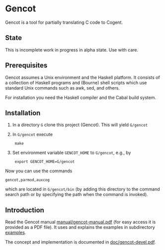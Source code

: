 Gencot
======

Gencot is a tool for partially translating C code to Cogent.

State
-----

This is incomplete work in progress in alpha state. Use with care.

Prerequisites
-------------

Gencot assumes a Unix environment and the Haskell platform. It consists of a collection of Haskell programs and (Bourne) shell scripts which use standard Unix commands such as awk, sed, and others.

For installation you need the Haskell compiler and the Cabal build system.

Installation
------------

1. In a directory `G` clone this project (Gencot).
    This will yield `G/gencot`
2. In `G/gencot` execute

        make
3. Set environment variable `GENCOT_HOME` to `G/gencot`, e.g., by

        export GENCOT_HOME=G/gencot

Now you can use the commands

    gencot,parmod,auxcog
which are located in `G/gencot/bin` (by adding this directory to the command search path or by specifying the path when the command is invoked).

Introduction
------------

Read the Gencot manual [manual/gencot-manual.pdf](manual/gencot-manual.pdf) (for easy access it is provided as a PDF file). 
It uses and explains the examples in subdirectory [examples](examples).

The concept and implementation is documented in [doc/gencot-devel.pdf](doc/gencot-devel.pdf).
